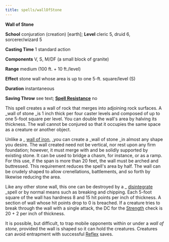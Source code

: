 ```yaml
---
title: spells/wallOfStone
---
```

 **Wall of Stone**

**School** conjuration (creation) [earth]; **Level** cleric 5, druid 6, sorcerer/wizard 5

**Casting Time** 1 standard action

**Components** V, S, M/DF (a small block of granite)

**Range** medium (100 ft. + 10 ft./level)

**Effect** stone wall whose area is up to one 5-ft. square/level (S)

**Duration** instantaneous

**Saving Throw** see text; **[Spell Resistance](../glossary#_spell-resistance)** no

This spell creates a wall of rock that merges into adjoining rock surfaces. A _wall of stone _is 1 inch thick per four caster levels and composed of up to one 5-foot square per level. You can double the wall's area by halving its thickness. The wall cannot be conjured so that it occupies the same space as a creature or another object.

Unlike a _ [wall of iron](wallOfIron#_wall-of-iron), _you can create a _wall of stone _in almost any shape you desire. The wall created need not be vertical, nor rest upon any firm foundation; however, it must merge with and be solidly supported by existing stone. It can be used to bridge a chasm, for instance, or as a ramp. For this use, if the span is more than 20 feet, the wall must be arched and buttressed. This requirement reduces the spell's area by half. The wall can be crudely shaped to allow crenellations, battlements, and so forth by likewise reducing the area.

Like any other stone wall, this one can be destroyed by a _ [disintegrate](disintegrate#_disintegrate) _spell or by normal means such as breaking and chipping. Each 5-foot square of the wall has hardness 8 and 15 hit points per inch of thickness. A section of wall whose hit points drop to 0 is breached. If a creature tries to break through the wall with a single attack, the DC for the [Strength](../gettingStarted#_strength) check is 20 + 2 per inch of thickness.

It is possible, but difficult, to trap mobile opponents within or under a _wall of stone_, provided the wall is shaped so it can hold the creatures. Creatures can avoid entrapment with successful [Reflex](../combat#_reflex) saves.

